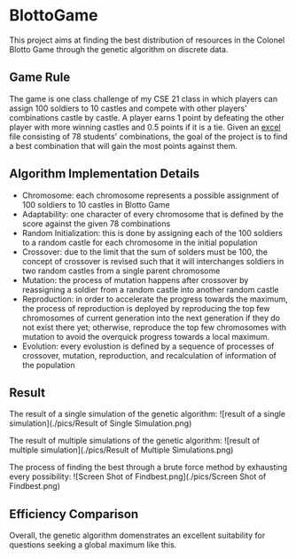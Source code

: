 # BlottoGame
This project aims at finding the best distribution of resources in the Colonel Blotto Game through the genetic algorithm on discrete data.  

## Game Rule
The game is one class challenge of my CSE 21 class in which players can assign 100 soldiers to 10 castles and compete with other players' combinations castle by castle. A player earns 1 point by defeating the other player with more winning castles and 0.5 points if it is a tie. Given an [excel](https://github.com/Jameschen7/BlottoGame/blob/master/src/bg/dataset/blottoscores.xls) file consisting of 78 students' combinations, the goal of the project is to find a best combination that will gain the most points against them.

## Algorithm Implementation Details
* Chromosome: each chromosome represents a possible assignment of 100 soldiers to 10 castles in Blotto Game
* Adaptability: one character of every chromosome that is defined by the score against the given 78 combinations
* Random Initialization: this is done by assigning each of the 100 soldiers to a random castle for each chromosome in the initial population
* Crossover: due to the limit that the sum of solders must be 100, the concept of crossover is revised such that it will interchanges soldiers in two random castles from a single parent chromosome
* Mutation: the process of mutation happens after crossover by reassigning a soldier from a random castle into another random castle
* Reproduction: in order to accelerate the progress towards the maximum, the process of reproduction is deployed by reproducing the top few chromosomes of current generation into the next generation if they do not exist there yet; otherwise, reproduce the top few chromosomes with mutation to avoid the overquick progress towards a local maximum.
* Evolution: every evolustion is defined by a sequence of processes of crossover, mutation, reproduction, and recalculation of information of the population

## Result 
The result of a single simulation of the genetic algorithm:
![result of a single simulation](./pics/Result of Single Simulation.png)

The result of multiple simulations of the genetic algorithm:
![result of multiple simulation](./pics/Result of Multiple Simulations.png)

The process of finding the best through a brute force method by exhausting every possibility:
![Screen Shot of Findbest.png](./pics/Screen Shot of Findbest.png)

## Efficiency Comparison
Overall, the genetic algorithm domenstrates an excellent suitability for questions seeking a global maximum like this.
